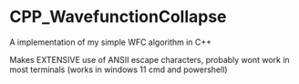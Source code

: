 # CPP_WavefunctionCollapse
A implementation of my simple WFC algorithm in C++

Makes EXTENSIVE use of ANSII escape characters, probably wont work in most terminals (works in windows 11 cmd and powershell)
